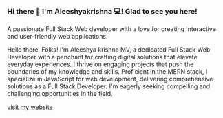 ### Hi there 👋 I'm Aleeshyakrishna 💻! Glad to see you here!
A passionate Full Stack Web developer with a love for creating interactive and user-friendly web applications.

Hello there, Folks! I'm Aleeshya krishna MV, a dedicated Full Stack Web Developer with a penchant for crafting digital solutions that elevate everyday experiences. I thrive on engaging projects that push the boundaries of my knowledge and skills. Proficient in the MERN stack, I specialize in JavaScript for web development, delivering comprehensive solutions as a Full Stack Developer. I'm eagerly seeking compelling and challenging opportunities in the field.

[visit my website](https://aleeshyakrishnamv.netlify.app/)
<!--
**aleeshyakrishna/aleeshyakrishna** is a ✨ _special_ ✨ repository because its `README.md` (this file) appears on your GitHub profile.

Here are some ideas to get you started:

- 🔭 I’m currently working on ...
- 🌱 I’m currently learning ...
- 👯 I’m looking to collaborate on ...
- 🤔 I’m looking for help with ...
- 💬 Ask me about ...
- 📫 How to reach me: ...
- 😄 Pronouns: ...
- ⚡ Fun fact: ...
-->
